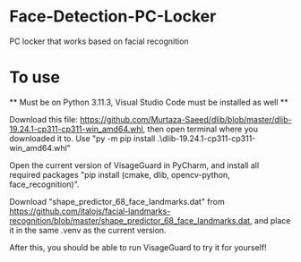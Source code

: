 # Face-Detection-PC-Locker
PC locker that works based on facial recognition
# To use
** Must be on Python 3.11.3, Visual Studio Code must be installed as well **

Download this file: https://github.com/Murtaza-Saeed/dlib/blob/master/dlib-19.24.1-cp311-cp311-win_amd64.whl, then open terminal where you downloaded it to. Use "py -m pip install .\dlib-19.24.1-cp311-cp311-win_amd64.whl"

Open the current version of VisageGuard in PyCharm, and install all required packages "pip install (cmake, dlib, opencv-python, face_recognition)".

Download "shape_predictor_68_face_landmarks.dat" from https://github.com/italojs/facial-landmarks-recognition/blob/master/shape_predictor_68_face_landmarks.dat, and place it in the same .venv as the current version.

After this, you should be able to run VisageGuard to try it for yourself!
